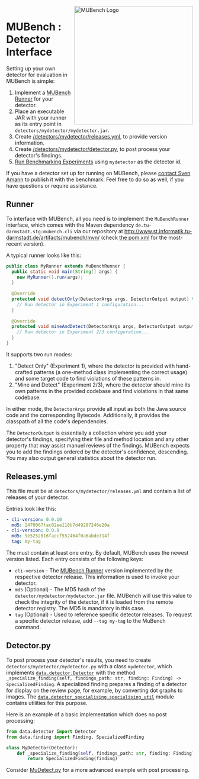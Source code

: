 <img align="right" width="320" height="320" alt="MUBench Logo" src="https://raw.githubusercontent.com/stg-tud/MUBench/master/meta/logo.png" />

# MUBench : Detector Interface

Setting up your own detector for evaluation in MUBench is simple:

1. Implement a [MUBench Runner](#runner) for your detector.
2. Place an executable JAR with your runner as its entry point in `detectors/mydetector/mydetector.jar`.
3. Create [/detectors/mydetector/releases.yml](#list-of-detector-releases), to provide version information.
4. Create [/detectors/mydetector/detector.py](#detector.py), to post process your detector's findings.
5. [Run Benchmarking Experiments](../mubench.pipeline/) using `mydetector` as the detector id.

If you have a detector set up for running on MUBench, please [contact Sven Amann](http://www.stg.tu-darmstadt.de/staff/sven_amann) to publish it with the benchmark. Feel free to do so as well, if you have questions or require assistance.

## Runner

To interface with MUBench, all you need is to implement the `MuBenchRunner` interface, which comes with the Maven dependency `de.tu-darmstadt.stg:mubench.cli` via our repository at http://www.st.informatik.tu-darmstadt.de/artifacts/mubench/mvn/ (check [the pom.xml](pom.xml) for the most-recent version).

A typical runner looks like this:

```java
public class MyRunner extends MuBenchRunner {
  public static void main(String[] args) {
    new MyRunner().run(args);
  }
  
  @Override
  protected void detectOnly(DetectorArgs args, DetectorOutput output) throws Exception {
    // Run detector in Experiment 1 configuration...
  }
  
  @Override
  protected void mineAndDetect(DetectorArgs args, DetectorOutput output) throws Exception {
    // Run detector in Experiment 2/3 configuration...
  }
}
```

It supports two run modes:

1. "Detect Only" (Experiment 1), where the detector is provided with hand-crafted patterns (a one-method class implementing the correct usage) and some target code to find violations of these patterns in.
2. "Mine and Detect" (Experiment 2/3), where the detector should mine its own patterns in the provided codebase and find violations in that same codebase.

In either mode, the `DetectorArgs` provide all input as both the Java source code and the corresponding Bytecode. Additionally, it provides the classpath of all the code's dependencies.

The `DetectorOutput` is essentially a collection where you add your detector's findings, specifying their file and method location and any other property that may assist manuel reviews of the findings. MUBench expects you to add the findings ordered by the detector's confidence, descending. You may also output general statistics about the detector run.

## Releases.yml

This file must be at `detectors/mydetector/releases.yml` and contain a list of releases of your detector.

Entries look like this:

```yaml
- cli-version: 0.0.10
  md5: 2470067fac02ee118b7d49287246e20a
- cli-version: 0.0.8
  md5: 9e5252816faecf552464f0a6abde714f
  tag: my-tag
```

The must contain at least one entry. By default, MUBench uses the newest version listed. Each entry consists of the following keys:

* `cli-version` - The [MUBench Runner](#runner) version implemented by the respective detector release. This information is used to invoke your detector.
* `md5` (Optional) - The MD5 hash of the `detector/mydetector/mydetector.jar` file. MUBench will use this value to check the integrity of the detector, if it is loaded from the remote detector registry. The MD5 is mandatory in this case.
* `tag` (Optional) - Used to reference specific detector releases. To request a specific detector release, add `--tag my-tag` to the MuBench command.

## Detector.py

To post process your detector's results, you need to create `detectors/mydetector/mydetector.py` with a class `mydetector`, which implements [`data.detector.Detector`](https://github.com/stg-tud/MUBench/blob/master/mubench.pipeline/data/detector.py) with the method `_specialize_finding(self, findings_path: str, finding: Finding) -> SpecializedFinding`. A specialized finding prepares a finding of a detector for display on the review page, for example, by converting dot graphs to images. The [`data.detector_specialising.specialising_util`](https://github.com/stg-tud/MUBench/blob/master/mubench.pipeline/data/detector_specialising/specialising_util.py) module contains utilities for this purpose.

Here is an example of a basic implementation which does no post processing:

```python
from data.detector import Detector
from data.finding import Finding, SpecializedFinding

class MyDetector(Detector):
    def _specialize_finding(self, findings_path: str, finding: Finding) -> SpecializedFinding:
        return SpecializedFinding(finding)
```

Consider [MuDetect.py](https://github.com/stg-tud/MUBench/blob/master/detectors/MuDetect/MuDetect.py) for a more advanced example with post processing.
